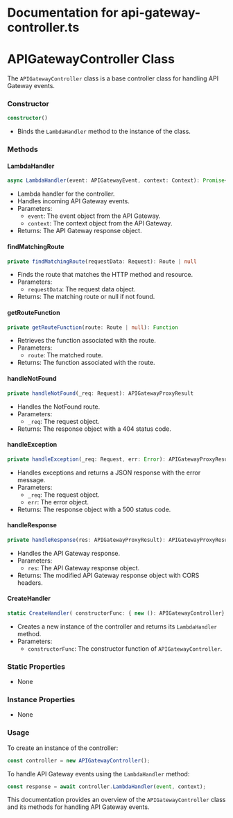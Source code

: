 # Documentation for api-gateway-controller.ts

# APIGatewayController Class

The `APIGatewayController` class is a base controller class for handling API Gateway events.

### Constructor

```typescript
constructor()
```

- Binds the `LambdaHandler` method to the instance of the class.

### Methods

#### LambdaHandler

```typescript
async LambdaHandler(event: APIGatewayEvent, context: Context): Promise<APIGatewayProxyResult>
```

- Lambda handler for the controller.
- Handles incoming API Gateway events.
- Parameters:
  - `event`: The event object from the API Gateway.
  - `context`: The context object from the API Gateway.
- Returns: The API Gateway response object.

#### findMatchingRoute

```typescript
private findMatchingRoute(requestData: Request): Route | null
```

- Finds the route that matches the HTTP method and resource.
- Parameters:
  - `requestData`: The request data object.
- Returns: The matching route or null if not found.

#### getRouteFunction

```typescript
private getRouteFunction(route: Route | null): Function
```

- Retrieves the function associated with the route.
- Parameters:
  - `route`: The matched route.
- Returns: The function associated with the route.

#### handleNotFound

```typescript
private handleNotFound(_req: Request): APIGatewayProxyResult
```

- Handles the NotFound route.
- Parameters:
  - `_req`: The request object.
- Returns: The response object with a 404 status code.

#### handleException

```typescript
private handleException(_req: Request, err: Error): APIGatewayProxyResult
```

- Handles exceptions and returns a JSON response with the error message.
- Parameters:
  - `_req`: The request object.
  - `err`: The error object.
- Returns: The response object with a 500 status code.

#### handleResponse

```typescript
private handleResponse(res: APIGatewayProxyResult): APIGatewayProxyResult
```

- Handles the API Gateway response.
- Parameters:
  - `res`: The API Gateway response object.
- Returns: The modified API Gateway response object with CORS headers.

#### CreateHandler

```typescript
static CreateHandler( constructorFunc: { new (): APIGatewayController} )
```

- Creates a new instance of the controller and returns its `LambdaHandler` method.
- Parameters:
  - `constructorFunc`: The constructor function of `APIGatewayController`.

### Static Properties

- None

### Instance Properties

- None

### Usage

To create an instance of the controller:

```typescript
const controller = new APIGatewayController();
```

To handle API Gateway events using the `LambdaHandler` method:

```typescript
const response = await controller.LambdaHandler(event, context);
```

This documentation provides an overview of the `APIGatewayController` class and its methods for handling API Gateway events.